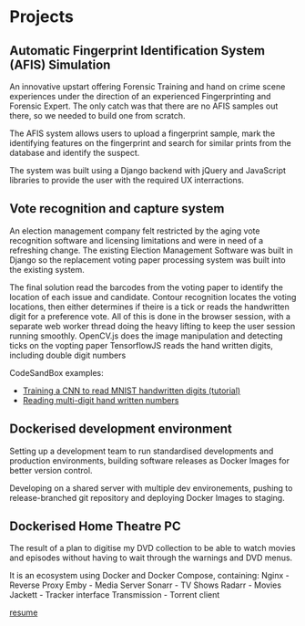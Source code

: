 # Projects

## Automatic Fingerprint Identification System (AFIS) Simulation
An innovative upstart offering Forensic Training and hand on crime scene experiences under the direction of an experienced Fingerprinting and Forensic Expert.
The only catch was that there are no AFIS samples out there, so we needed to build one from scratch.

The AFIS system allows users to upload a fingerprint sample, mark the identifying features on the fingerprint and search for similar prints from the database and identify the suspect.

The system was built using a Django backend with jQuery and JavaScript libraries to provide the user with the required UX interractions.

## Vote recognition and capture system
An election management company felt restricted by the aging vote recognition software and licensing limitations and were in need of a refreshing change.
The existing Election Management Software was built in Django so the replacement voting paper processing system was built into the existing system.

The final solution read the barcodes from the voting paper to identify the location of each issue and candidate.
Contour recognition locates the voting locations, then either determines if theire is a tick or reads the handwritten digit for a preference vote.
All of this is done in the browser session, with a separate web worker thread doing the heavy lifting to keep the user session running smoothly.
OpenCV.js does the image manipulation and detecting ticks on the vopting paper
TensorflowJS reads the hand written digits, including double digit numbers

CodeSandBox examples:
- [Training a CNN to read MNIST handwritten digits (tutorial)](https://bzsi3.csb.app/)
- [Reading multi-digit hand written numbers](https://vb1bn.csb.app/)

## Dockerised development environment
Setting up a development team to run standardised developments and production environments, building software releases as Docker Images for better version control.

Developing on a shared server with multiple dev environements, pushing to release-branched git repository and deploying Docker Images to staging.

## Dockerised Home Theatre PC
The result of a plan to digitise my DVD collection to be able to watch movies and episodes without having to wait through the warnings and DVD menus.

It is an ecosystem using Docker and Docker Compose, containing:
Nginx - Reverse Proxy
Emby - Media Server
Sonarr - TV Shows
Radarr - Movies
Jackett - Tracker interface
Transmission - Torrent client

[resume](cv.md)
